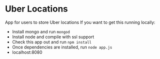 Uber Locations
==============

App for users to store Uber locations
If you want to get this running locally:

* Install mongo and run `mongod`
* Install node and compile with ssl support
* Check this app out and run `npm install`
* Once dependencies are installed, run `node app.js`
* localhost:8080
